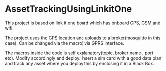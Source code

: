 # AssetTrackingUsingLinkitOne

This project is based on link it one board which has onboard GPS, GSM and wifi. 

The project uses the GPS location and uploads to a broker(mosquitto in this case). Can be changed via the macro) via GPRS interface.

The macros inside the code is self explanatory(topic, broker name , port etc). Modify accordingly and deploy. Insert a sim card with a good data plan and track any asset where you deploy this by enclosing it in a Black Box.